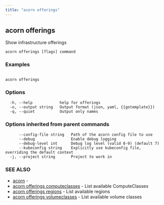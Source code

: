 ```yaml
---
title: "acorn offerings"
---
```

## acorn offerings

Show infrastructure offerings

```
acorn offerings [flags] command
```

### Examples

```

acorn offerings
```

### Options

```
  -h, --help            help for offerings
  -o, --output string   Output format (json, yaml, {{gotemplate}})
  -q, --quiet           Output only names
```

### Options inherited from parent commands

```
      --config-file string   Path of the acorn config file to use
      --debug                Enable debug logging
      --debug-level int      Debug log level (valid 0-9) (default 7)
      --kubeconfig string    Explicitly use kubeconfig file, overriding the default context
  -j, --project string       Project to work in
```

### SEE ALSO

* [acorn](acorn.md)	 - 
* [acorn offerings computeclasses](acorn_offerings_computeclasses.md)	 - List available ComputeClasses
* [acorn offerings regions](acorn_offerings_regions.md)	 - List available regions
* [acorn offerings volumeclasses](acorn_offerings_volumeclasses.md)	 - List available volume classes

